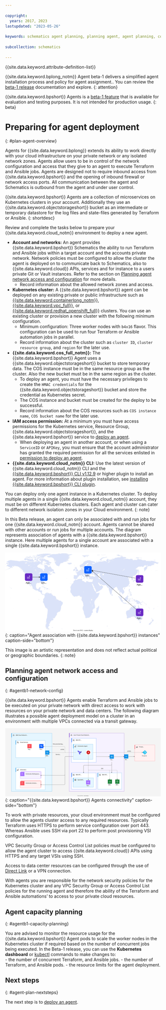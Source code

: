 ```yaml
---

copyright:
  years: 2017, 2023
lastupdated: "2023-05-26"

keywords: schematics agent planning, planning agent, agent planning, command-line, api, ui

subcollection: schematics

---
```


{{site.data.keyword.attribute-definition-list}}

{{site.data.keyword.bplong_notm}} Agent beta-1 delivers a simplified agent installation process and policy for agent assignment.. You can review the [beta-1 release](/docs/schematics?topic=schematics-schematics-relnotes&interface=cli#schematics-mar2223) documentation and explore. 
{: attention}

{{site.data.keyword.bpshort}} Agents is a [beta-1 feature](/docs/schematics?topic=schematics-agent-beta1-limitations) that is available for evaluation and testing purposes. It is not intended for production usage.
{: beta}

# Preparing for agent deployment
{: #plan-agent-overview}

Agents for {{site.data.keyword.bplong}} extends its ability to work directly with your cloud infrastructure on your private network or any isolated network zones. Agents allow users to be in control of the network configuration and access that they give to an agent to execute Terraform and Ansible jobs. Agents are designed not to require inbound access from {{site.data.keyword.bpshort}} and the opening of inbound firewall or network access ports. All communication between the agent and Schematics is outbound from the agent and under user control.    

{{site.data.keyword.bpshort}} Agents are a collection of microservices on Kubernetes clusters in your account. Additionally they use an {{site.data.keyword.objectstorageshort}} bucket as an intermediate or temporary datastore for the log files and state-files generated by Terraform or Ansible. 
{: shortdesc}

Review and complete the tasks below to prepare your {{site.data.keyword.cloud_notm}} environment to deploy a new agent.

- **Account and networks:** An agent provides {{site.data.keyword.bpshort}} Schematics the ability to run Terraform and Ansible jobs within a target account and the accounts private network. Network policies must be configured to allow the cluster the agent is deployed on to communicate back to Schematics, also to {{site.data.keyword.cloud}} APIs, services and for instance to a users private Git or Vault instances. Refer to the section on [Planning agent network access and configuration](/docs/schematics?topic=schematics-plan-agent-overview#agentb1-network-config) for more details. 
   - Record information about the allowed network zones and access.    
- **Kubernetes cluster:** A {{site.data.keyword.bpshort}} agent can be deployed on any existing private or public infrastructure such as [{{site.data.keyword.containerlong_notm}}](/docs/containers?topic=containers-clusters), [{{site.data.keyword.vpc_full}}](/docs/openshift?topic=openshift-cluster-create-vpc-gen2&interface=ui), or [{{site.data.keyword.redhat_openshift_full}}](/docs/openshift?topic=openshift-clusters) clusters. You can use an existing cluster or provision a new cluster with the following minimum configuration.
   - Minimum configuration: Three worker nodes with `b4x16` flavor. This configuration can be used to run four Terraform or Ansible automation jobs in parallel.
   - Record information about the cluster such as `cluster ID`, `cluster resource group`,  and `region` for the later use.
- **{{site.data.keyword.cos_full_notm}}:** The {{site.data.keyword.bpshort}} Agent uses a {{site.data.keyword.objectstorageshort}} bucket to store temporary data. The COS instance must be in the same resource group as the cluster. Also the new bucket must be in the same region as the cluster. 
    - To deploy an agent, you must have the necessary privileges to create the `HMAC credentials` for the {{site.data.keyword.objectstorageshort}} bucket and store the credential as Kubernetes secret.
    - The COS instance and bucket must be created for the deploy to be successful. 
    - Record information about the COS resources such as `COS instance name`, `COS bucket name` for the later use.
- **IAM access permission:** At a minimum you must have access permissions for the Kubernetes service, Resource Group, {{site.data.keyword.objectstorageshort}}, and the {{site.data.keyword.bpshort}} service to [deploy an agent](/docs/schematics?topic=schematics-deploy-agent-overview&interface=cli).
    - When deploying an agent in another account, or when using a `ServiceID` or `APIKey`, you must ensure that the account administrator has granted the required permission for all the services enlisted in [permission to deploy an agent](/docs/schematics?topic=schematics-access#agent-permissions).
- **{{site.data.keyword.cloud_notm}} CLI:** Use the latest version of {{site.data.keyword.cloud_notm}} CLI and the [{{site.data.keyword.bpshort}} CLI v1.12.9](/docs/schematics?topic=schematics-setup-cli#install-schematics-plugin) or higher plugin to install an agent. For more information about plugin installation, see [installing {{site.data.keyword.bpshort}} CLI plugin](/docs/schematics?topic=schematics-setup-cli#install-schematics-plugin).

You can deploy only one agent instance in a Kubernetes cluster. To deploy multiple agents in a single {{site.data.keyword.cloud_notm}} account, they must be on different Kubernetes clusters. Each agent and cluster can cater to different network isolation zones in your Cloud environment.
{: note}

In this Beta release, an agent can only be associated with and run jobs for one {{site.data.keyword.cloud_notm}} account. Agents cannot be shared with other accounts or run jobs for multiple accounts. The diagram represents association of agents with a {{site.data.keyword.bpshort}} instance. Here multiple agents for a single account are associated with a single {{site.data.keyword.bpshort}} instance.

![Agent association with {{site.data.keyword.bpshort}} instances](images/new/sc-agents-world.svg){: caption="Agent association with {{site.data.keyword.bpshort}} instances" caption-side="bottom"}

This image is an artistic representation and does not reflect actual political or geographic boundaries. {: note}


## Planning agent network access and configuration
{: #agentb1-network-config}

{{site.data.keyword.bpshort}} Agents enable Terraform and Ansible jobs to be executed on your private network with direct access to work with resources on your private network and data centers. The following diagram illustrates a possible agent deployment model on a cluster in an environment with multiple VPCs connected via a transit gateway. 

![{{site.data.keyword.bpshort}} Agents connectivity](images/new/sc-agents-network.svg){: caption="{{site.data.keyword.bpshort}} Agents connectivity" caption-side="bottom"}

To work with private resources, your cloud environment must be configured to allow the agents cluster access to any required resources. Typically Terraform uses HTTPS to perform service configuration over port 443. Whereas Ansible uses SSH via port 22 to perform post provisioning VSI configuration.   

VPC Security Group or Access Control List policies must be configured to allow the agent cluster to access {{site.data.keyword.cloud}} APIs using HTTPS and any target VSIs using SSH. 

Access to data center resources can be configured through the use of [Direct Link](/docs/dl?topic=dl-dl-about) or a VPN connection.   

With agents you are responsible for the network security policies for the Kubernetes cluster and any VPC Security Group or Access Control List policies for the running agent and therefore the ability of the Terraform and Ansible automations’ to access to your private cloud resources.

## Agent capacity planning 
{: #agentb1-capacity-planning}

You are advised to monitor the resource usage for the {{site.data.keyword.bpshort}} Agent pods to scale the worker nodes in the Kubernetes cluster if required based on the number of concurrent jobs being executed. In the Beta-1 release, you can use the **Kubernetes dashboard** or [kubectl](/docs/containers?topic=containers-cs_cli_install#kubectl) commands to make changes to:   
    - the number of concurrent Terraform, and Ansible jobs.
    - the number of Terraform, and Ansible pods.
    - the resource limits for the agent deployment.


## Next steps
{: #agent-plan-nextsteps}

The next step is to [deploy an agent](/docs/schematics?topic=schematics-deploy-agent-overview).
